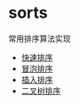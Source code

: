 # sorts
常用排序算法实现
- [快速排序](https://github.com/pingdai/sorts/tree/master/quick_sort)
- [冒泡排序](https://github.com/pingdai/sorts/tree/master/bubble_sort)
- [插入排序](https://github.com/pingdai/sorts/tree/master/insert_sort)
- [二叉树排序](https://github.com/pingdai/sorts/tree/master/binary_sort)